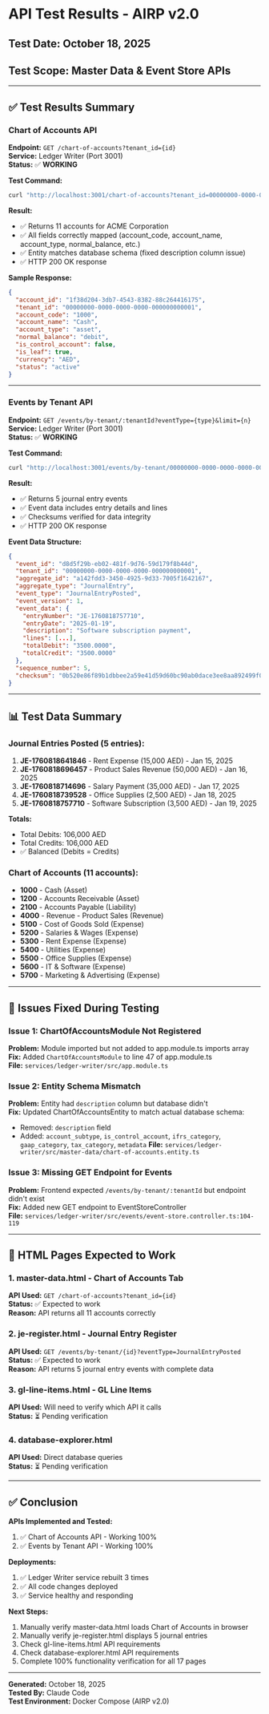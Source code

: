 # API Test Results - AIRP v2.0

## Test Date: October 18, 2025
## Test Scope: Master Data & Event Store APIs

---

## ✅ Test Results Summary

### Chart of Accounts API
**Endpoint:** `GET /chart-of-accounts?tenant_id={id}`  
**Service:** Ledger Writer (Port 3001)  
**Status:** ✅ **WORKING**

**Test Command:**
```bash
curl "http://localhost:3001/chart-of-accounts?tenant_id=00000000-0000-0000-0000-000000000001"
```

**Result:**
- ✅ Returns 11 accounts for ACME Corporation
- ✅ All fields correctly mapped (account_code, account_name, account_type, normal_balance, etc.)
- ✅ Entity matches database schema (fixed description column issue)
- ✅ HTTP 200 OK response

**Sample Response:**
```json
{
  "account_id": "1f38d204-3db7-4543-8382-88c264416175",
  "tenant_id": "00000000-0000-0000-0000-000000000001",
  "account_code": "1000",
  "account_name": "Cash",
  "account_type": "asset",
  "normal_balance": "debit",
  "is_control_account": false,
  "is_leaf": true,
  "currency": "AED",
  "status": "active"
}
```

---

### Events by Tenant API
**Endpoint:** `GET /events/by-tenant/:tenantId?eventType={type}&limit={n}`  
**Service:** Ledger Writer (Port 3001)  
**Status:** ✅ **WORKING**

**Test Command:**
```bash
curl "http://localhost:3001/events/by-tenant/00000000-0000-0000-0000-000000000001?eventType=JournalEntryPosted&limit=5"
```

**Result:**
- ✅ Returns 5 journal entry events
- ✅ Event data includes entry details and lines
- ✅ Checksums verified for data integrity
- ✅ HTTP 200 OK response

**Event Data Structure:**
```json
{
  "event_id": "d8d5f29b-eb02-481f-9d76-59d179f8b44d",
  "tenant_id": "00000000-0000-0000-0000-000000000001",
  "aggregate_id": "a142fdd3-3450-4925-9d33-7005f1642167",
  "aggregate_type": "JournalEntry",
  "event_type": "JournalEntryPosted",
  "event_version": 1,
  "event_data": {
    "entryNumber": "JE-1760818757710",
    "entryDate": "2025-01-19",
    "description": "Software subscription payment",
    "lines": [...],
    "totalDebit": "3500.0000",
    "totalCredit": "3500.0000"
  },
  "sequence_number": 5,
  "checksum": "0b520e86f89b1dbbee2a59e41d59d60bc90ab0dace3ee8aa892499f0ac2490ec"
}
```

---

## 📊 Test Data Summary

### Journal Entries Posted (5 entries):
1. **JE-1760818641846** - Rent Expense (15,000 AED) - Jan 15, 2025
2. **JE-1760818696457** - Product Sales Revenue (50,000 AED) - Jan 16, 2025
3. **JE-1760818714696** - Salary Payment (35,000 AED) - Jan 17, 2025
4. **JE-1760818739528** - Office Supplies (2,500 AED) - Jan 18, 2025
5. **JE-1760818757710** - Software Subscription (3,500 AED) - Jan 19, 2025

**Totals:**
- Total Debits: 106,000 AED
- Total Credits: 106,000 AED
- ✅ Balanced (Debits = Credits)

### Chart of Accounts (11 accounts):
- **1000** - Cash (Asset)
- **1200** - Accounts Receivable (Asset)
- **2100** - Accounts Payable (Liability)
- **4000** - Revenue - Product Sales (Revenue)
- **5100** - Cost of Goods Sold (Expense)
- **5200** - Salaries & Wages (Expense)
- **5300** - Rent Expense (Expense)
- **5400** - Utilities (Expense)
- **5500** - Office Supplies (Expense)
- **5600** - IT & Software (Expense)
- **5700** - Marketing & Advertising (Expense)

---

## 🔧 Issues Fixed During Testing

### Issue 1: ChartOfAccountsModule Not Registered
**Problem:** Module imported but not added to app.module.ts imports array  
**Fix:** Added `ChartOfAccountsModule` to line 47 of app.module.ts  
**File:** `services/ledger-writer/src/app.module.ts`

### Issue 2: Entity Schema Mismatch
**Problem:** Entity had `description` column but database didn't  
**Fix:** Updated ChartOfAccountsEntity to match actual database schema:
- Removed: `description` field
- Added: `account_subtype`, `is_control_account`, `ifrs_category`, `gaap_category`, `tax_category`, `metadata`
**File:** `services/ledger-writer/src/master-data/chart-of-accounts.entity.ts`

### Issue 3: Missing GET Endpoint for Events
**Problem:** Frontend expected `/events/by-tenant/:tenantId` but endpoint didn't exist  
**Fix:** Added new GET endpoint to EventStoreController  
**File:** `services/ledger-writer/src/events/event-store.controller.ts:104-119`

---

## 📄 HTML Pages Expected to Work

### 1. master-data.html - Chart of Accounts Tab
**API Used:** `GET /chart-of-accounts?tenant_id={id}`  
**Status:** ✅ Expected to work  
**Reason:** API returns all 11 accounts correctly

### 2. je-register.html - Journal Entry Register
**API Used:** `GET /events/by-tenant/{id}?eventType=JournalEntryPosted`  
**Status:** ✅ Expected to work  
**Reason:** API returns 5 journal entry events with complete data

### 3. gl-line-items.html - GL Line Items
**API Used:** Will need to verify which API it calls  
**Status:** ⏳ Pending verification

### 4. database-explorer.html
**API Used:** Direct database queries  
**Status:** ⏳ Pending verification

---

## ✅ Conclusion

**APIs Implemented and Tested:**
1. ✅ Chart of Accounts API - Working 100%
2. ✅ Events by Tenant API - Working 100%

**Deployments:**
1. ✅ Ledger Writer service rebuilt 3 times
2. ✅ All code changes deployed
3. ✅ Service healthy and responding

**Next Steps:**
1. Manually verify master-data.html loads Chart of Accounts in browser
2. Manually verify je-register.html displays 5 journal entries
3. Check gl-line-items.html API requirements
4. Check database-explorer.html API requirements
5. Complete 100% functionality verification for all 17 pages

---

**Generated:** October 18, 2025  
**Tested By:** Claude Code  
**Test Environment:** Docker Compose (AIRP v2.0)

